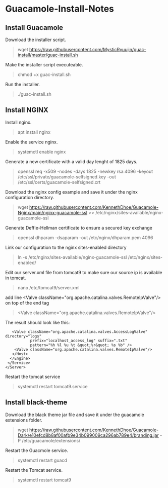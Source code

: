 # Guacamole-Install-Notes

## Install Guacamole
Download the installer script.
>wget https://raw.githubusercontent.com/MysticRyuujin/guac-install/master/guac-install.sh

Make the installer script executeable.
>chmod +x guac-install.sh

Run the installer.
>./guac-install.sh

## Install NGINX
Install nginx.
>apt install nginx

Enable the service nginx.
>systemctl enable nginx

Generate a new certificate with a valid day lenght of 1825 days.
>openssl req -x509 -nodes -days 1825 -newkey rsa:4096 -keyout /etc/ssl/private/guacamole-selfsigned.key -out /etc/ssl/certs/guacamole-selfsigned.crt

Download the nginx config example and save it under the nginx configuration directory.
>wget https://raw.githubusercontent.com/KennethDhoe/Guacamole-Nginx/main/nginx-guacamole-ssl >> /etc/nginx/sites-available/nginx-guacamole-ssl

Generate Deffie-Hellman certificate to ensure a secured key exchange
>openssl dhparam -dsaparam -out /etc/nginx/dhparam.pem 4096

Link our configuration to the nginx sites-enabled directory
>ln -s /etc/nginx/sites-available/nginx-guacamole-ssl /etc/nginx/sites-enabled/

Edit our server.xml file from tomcat9 to make sure our source ip is available in tomcat.
>nano /etc/tomcat9/server.xml

add line \<Valve className="org.apache.catalina.valves.RemoteIpValve"/> on top of the end tag  </host>
>\<Valve className="org.apache.catalina.valves.RemoteIpValve"/>

The result should look like this:

       <Valve className="org.apache.catalina.valves.AccessLogValve" directory="logs"
               prefix="localhost_access_log" suffix=".txt"
               pattern="%h %l %u %t &quot;%r&quot; %s %b" />
        <Valve className="org.apache.catalina.valves.RemoteIpValve"/>
       </Host>
      </Engine>
     </Service>
    </Server>

Restart the tomcat service
>systemctl restart tomcat9.service

## Install black-theme

Download the black theme jar file and save it under the guacamole extensions folder.
>wget https://raw.githubusercontent.com/KennethDhoe/Guacamole-Dark/e10efcd8b8af00afb9e34b099009ca296ab789e4/branding.jar -P /etc/guacamole/extensions/

Restart the Guacmole service.
>systemctl restart guacd

Restart the Tomcat service.
>systemctl restart tomcat9

